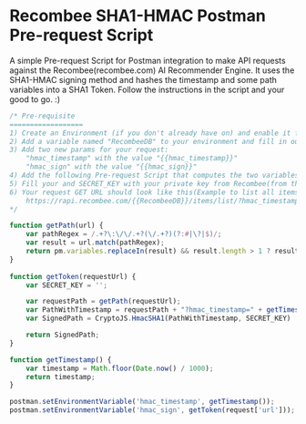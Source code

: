 # Recombee SHA1-HMAC Postman Pre-request Script 
A simple Pre-request Script for Postman integration to make API requests against the Recombee(recombee.com) AI Recommender Engine. 
It uses the SHA1-HMAC signing method and hashes the timestamp and some path variables into a SHA1 Token. 
Follow the instructions in the script and your good to go. :)

```javascript
/* Pre-requisite
==================
1) Create an Environment (if you don't already have on) and enable it for your request
2) Add a variable named "RecombeeDB" to your environment and fill in our DB Name from Recombee as Initial Value
3) Add two new params for your request: 
    "hmac_timestamp" with the value "{{hmac_timestamp}}"
    "hmac_sign" with the value "{{hmac_sign}}"  
4) Add the following Pre-request Script that computes the two variables and adds them into your environment
5) Fill your and SECRET_KEY with your private key from Recombee(from the corresponding Recombee DB)
6) Your request GET URL should look like this(Example to list all items from Recombee):
    https://rapi.recombee.com/{{RecombeeDB}}/items/list/?hmac_timestamp={{hmac_timestamp}}&hmac_sign={{hmac_sign}}
*/

function getPath(url) {
    var pathRegex = /.+?\:\/\/.+?(\/.+?)(?:#|\?|$)/;
    var result = url.match(pathRegex);
    return pm.variables.replaceIn(result) && result.length > 1 ? result[1] : ''; 
}
 
function getToken(requestUrl) {
    var SECRET_KEY = '';

    var requestPath = getPath(requestUrl);
    var PathWithTimestamp = requestPath + "?hmac_timestamp=" + getTimestamp();
    var SignedPath = CryptoJS.HmacSHA1(PathWithTimestamp, SECRET_KEY)

    return SignedPath;
}

function getTimestamp() {
    var timestamp = Math.floor(Date.now() / 1000);
    return timestamp;
}

postman.setEnvironmentVariable('hmac_timestamp', getTimestamp());
postman.setEnvironmentVariable('hmac_sign', getToken(request['url']));
```
